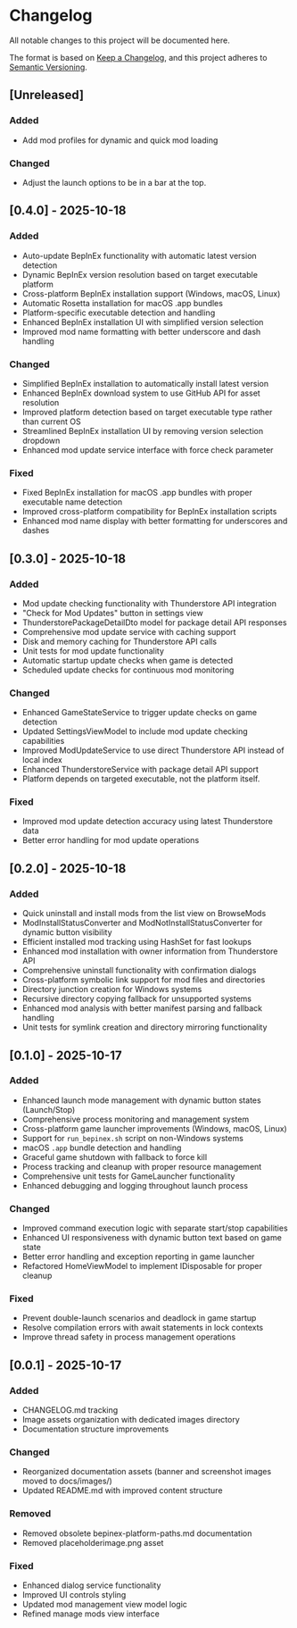 # Changelog
All notable changes to this project will be documented here.

The format is based on [Keep a Changelog](https://keepachangelog.com/en/1.1.0/),
and this project adheres to [Semantic Versioning](https://semver.org/spec/v2.0.0.html).

## [Unreleased]
### Added
- Add mod profiles for dynamic and quick mod loading

### Changed
- Adjust the launch options to be in a bar at the top.

## [0.4.0] - 2025-10-18
### Added
- Auto-update BepInEx functionality with automatic latest version detection
- Dynamic BepInEx version resolution based on target executable platform
- Cross-platform BepInEx installation support (Windows, macOS, Linux)
- Automatic Rosetta installation for macOS .app bundles
- Platform-specific executable detection and handling
- Enhanced BepInEx installation UI with simplified version selection
- Improved mod name formatting with better underscore and dash handling

### Changed
- Simplified BepInEx installation to automatically install latest version
- Enhanced BepInEx download system to use GitHub API for asset resolution
- Improved platform detection based on target executable type rather than current OS
- Streamlined BepInEx installation UI by removing version selection dropdown
- Enhanced mod update service interface with force check parameter

### Fixed
- Fixed BepInEx installation for macOS .app bundles with proper executable name detection
- Improved cross-platform compatibility for BepInEx installation scripts
- Enhanced mod name display with better formatting for underscores and dashes

## [0.3.0] - 2025-10-18
### Added
- Mod update checking functionality with Thunderstore API integration
- "Check for Mod Updates" button in settings view
- ThunderstorePackageDetailDto model for package detail API responses
- Comprehensive mod update service with caching support
- Disk and memory caching for Thunderstore API calls
- Unit tests for mod update functionality
- Automatic startup update checks when game is detected
- Scheduled update checks for continuous mod monitoring

### Changed
- Enhanced GameStateService to trigger update checks on game detection
- Updated SettingsViewModel to include mod update checking capabilities
- Improved ModUpdateService to use direct Thunderstore API instead of local index
- Enhanced ThunderstoreService with package detail API support
- Platform depends on targeted executable, not the platform itself.

### Fixed
- Improved mod update detection accuracy using latest Thunderstore data
- Better error handling for mod update operations

## [0.2.0] - 2025-10-18
### Added
- Quick uninstall and install mods from the list view on BrowseMods
- ModInstallStatusConverter and ModNotInstallStatusConverter for dynamic button visibility
- Efficient installed mod tracking using HashSet for fast lookups
- Enhanced mod installation with owner information from Thunderstore API
- Comprehensive uninstall functionality with confirmation dialogs
- Cross-platform symbolic link support for mod files and directories
- Directory junction creation for Windows systems
- Recursive directory copying fallback for unsupported systems
- Enhanced mod analysis with better manifest parsing and fallback handling
- Unit tests for symlink creation and directory mirroring functionality

## [0.1.0] - 2025-10-17
### Added
- Enhanced launch mode management with dynamic button states (Launch/Stop)
- Comprehensive process monitoring and management system
- Cross-platform game launcher improvements (Windows, macOS, Linux)
- Support for `run_bepinex.sh` script on non-Windows systems
- macOS `.app` bundle detection and handling
- Graceful game shutdown with fallback to force kill
- Process tracking and cleanup with proper resource management
- Comprehensive unit tests for GameLauncher functionality
- Enhanced debugging and logging throughout launch process

### Changed
- Improved command execution logic with separate start/stop capabilities
- Enhanced UI responsiveness with dynamic button text based on game state
- Better error handling and exception reporting in game launcher
- Refactored HomeViewModel to implement IDisposable for proper cleanup

### Fixed
- Prevent double-launch scenarios and deadlock in game startup
- Resolve compilation errors with await statements in lock contexts
- Improve thread safety in process management operations

## [0.0.1] - 2025-10-17
### Added
- CHANGELOG.md tracking
- Image assets organization with dedicated images directory
- Documentation structure improvements

### Changed
- Reorganized documentation assets (banner and screenshot images moved to docs/images/)
- Updated README.md with improved content structure

### Removed
- Removed obsolete bepinex-platform-paths.md documentation
- Removed placeholderimage.png asset

### Fixed
- Enhanced dialog service functionality
- Improved UI controls styling
- Updated mod management view model logic
- Refined manage mods view interface

